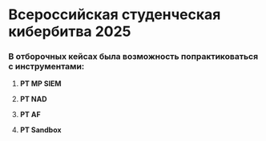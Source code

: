 # Всероссийская студенческая кибербитва 2025

### В отборочных кейсах была возможность попрактиковаться с инструментами:


1. **PT MP SIEM**  

2. **PT NAD**  

3. **PT AF**  

4. **PT Sandbox**  

